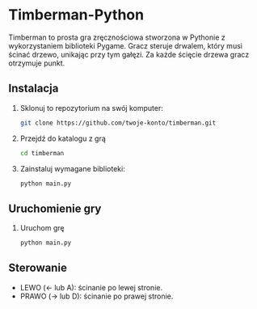 # Timberman-Python
Timberman to prosta gra zręcznościowa stworzona w Pythonie z wykorzystaniem biblioteki Pygame. Gracz steruje drwalem, który musi ścinać drzewo, unikając przy tym gałęzi. Za każde ścięcie drzewa gracz otrzymuje punkt.


## Instalacja

1. Sklonuj to repozytorium na swój komputer:
   ```bash
   git clone https://github.com/twoje-konto/timberman.git
2. Przejdź do katalogu z grą
    ```bash
   cd timberman
3. Zainstaluj wymagane biblioteki:
   ```bash
   python main.py

## Uruchomienie gry
1. Uruchom grę
   ```bash
   python main.py
   
## Sterowanie
- LEWO (← lub A): ścinanie po lewej stronie.
- PRAWO (→ lub D): ścinanie po prawej stronie.
